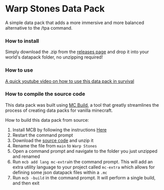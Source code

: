 # Warp Stones Data Pack
A simple data pack that adds a more immersive and more balanced alternative to the /tpa command.
### How to install
Simply download the .zip from the [releases page](https://github.com/SnaveSutit/datapack-warp-stones/releases/) and drop it into your world's datapack folder, no unzipping required!
### How to use
[A quick youtube video on how to use this data pack in survival](https://youtu.be/-7aA_mV6XqU)
### How to compile the source code
This data pack was built using [MC Build](https://github.com/mc-build/mc-build), a tool that greatly streamlines the process of creating data packs for vanilla minecraft.

How to build this data pack from source:
1. Install MCB by following the instructions [Here](https://mcbuild.dev/docs/lang-mc/Getting-Started/#installing-mc-build)
2. Restart the command prompt
3. Download the [source code](https://github.com/SnaveSutit/datapack-warp-stones/archive/main.zip) and unzip it
4. Rename the file from `main` to `Warp Stones`
5. Open a command prompt and navigate to the folder you just unzipped and renamed
6. Run `mcb add lang mc-extra`in the command prompt. This will add an extra utility language to your project called `mc-extra` which allows for defining some json datapack files within a `.mc`
7. Run `mcb -build` in the command prompt. It will perform a single build, and then exit
